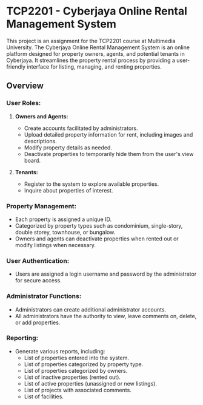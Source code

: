 # TCP2201 - Cyberjaya Online Rental Management System

This project is an assignment for the TCP2201 course at Multimedia University. The Cyberjaya Online Rental Management System is an online platform designed for property owners, agents, and potential tenants in Cyberjaya. It streamlines the property rental process by providing a user-friendly interface for listing, managing, and renting properties.

## Overview

### User Roles:

1. **Owners and Agents:**
   - Create accounts facilitated by administrators.
   - Upload detailed property information for rent, including images and descriptions.
   - Modify property details as needed.
   - Deactivate properties to temporarily hide them from the user's view board.

2. **Tenants:**
   - Register to the system to explore available properties.
   - Inquire about properties of interest.

### Property Management:

- Each property is assigned a unique ID.
- Categorized by property types such as condominium, single-story, double storey, townhouse, or bungalow.
- Owners and agents can deactivate properties when rented out or modify listings when necessary.

### User Authentication:

- Users are assigned a login username and password by the administrator for secure access.

### Administrator Functions:

- Administrators can create additional administrator accounts.
- All administrators have the authority to view, leave comments on, delete, or add properties.

### Reporting:

- Generate various reports, including:
  - List of properties entered into the system.
  - List of properties categorized by property type.
  - List of properties categorized by owners.
  - List of inactive properties (rented out).
  - List of active properties (unassigned or new listings).
  - List of projects with associated comments.
  - List of facilities.
